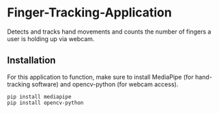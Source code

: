 # Finger-Tracking-Application
Detects and tracks hand movements and counts the number of fingers a user is holding up via webcam.

## Installation
For this application to function, make sure to install MediaPipe (for hand-tracking software) and opencv-python (for webcam access).
```
pip install mediapipe
pip install opencv-python
```
